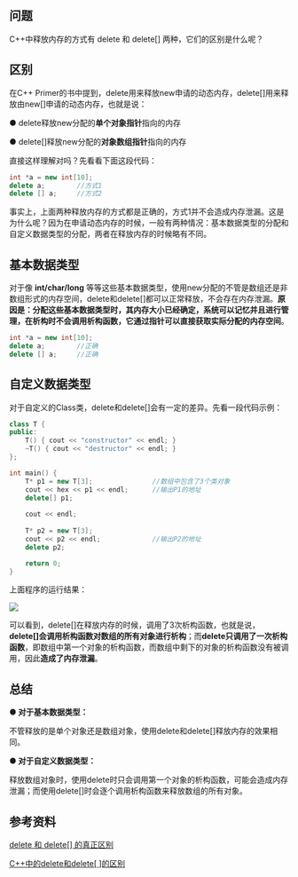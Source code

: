 ## 问题

C++中释放内存的方式有 delete 和 delete[] 两种，它们的区别是什么呢？

## 区别

在C++ Primer的书中提到，delete用来释放new申请的动态内存，delete[]用来释放由new[]申请的动态内存，也就是说：

● delete释放new分配的**单个对象指针**指向的内存

● delete[]释放new分配的**对象数组指针**指向的内存

直接这样理解对吗？先看看下面这段代码：

```C++
int *a = new int[10];
delete a;        //方式1
delete [] a;     //方式2
```

事实上，上面两种释放内存的方式都是正确的，方式1并不会造成内存泄漏。这是为什么呢？因为在申请动态内存的时候，一般有两种情况：基本数据类型的分配和自定义数据类型的分配，两者在释放内存的时候略有不同。

## 基本数据类型

对于像 **int/char/long** 等等这些基本数据类型，使用new分配的不管是数组还是非数组形式的内存空间，delete和delete[]都可以正常释放，不会存在内存泄漏。**原因是：分配这些基本数据类型时，其内存大小已经确定，系统可以记忆并且进行管理，在析构时不会调用析构函数，它通过指针可以直接获取实际分配的内存空间**。

```c++
int *a = new int[10];
delete a;        //正确
delete [] a;     //正确
```

## 自定义数据类型

对于自定义的Class类，delete和delete[]会有一定的差异。先看一段代码示例：

```c++
class T {
public:
	T() { cout << "constructor" << endl; }
	~T() { cout << "destructor" << endl; }
};

int main() {
	T* p1 = new T[3];				//数组中包含了3个类对象
	cout << hex << p1 << endl;      //输出P1的地址
	delete[] p1;
    
	cout << endl;
    
	T* p2 = new T[3];
	cout << p2 << endl;             //输出P2的地址
	delete p2;

	return 0;
}
```

上面程序的运行结果：

![](https://i.loli.net/2020/05/22/mIwzKtRjFVMYTJX.png)

可以看到，delete[]在释放内存的时候，调用了3次析构函数，也就是说，**delete[]会调用析构函数对数组的所有对象进行析构**；而**delete只调用了一次析构函数**，即数组中第一个对象的析构函数，而数组中剩下的对象的析构函数没有被调用，因此**造成了内存泄漏**。

## 总结

**● 对于基本数据类型：**

不管释放的是单个对象还是数组对象，使用delete和delete[]释放内存的效果相同。

**● 对于自定义数据类型：**

释放数组对象时，使用delete时只会调用第一个对象的析构函数，可能会造成内存泄漏；而使用delete[]时会逐个调用析构函数来释放数组的所有对象。

## 参考资料

[delete 和 delete[] 的真正区别](https://www.cnblogs.com/wangjian8888/p/7905176.html)

[C++中的delete和delete[ ]的区别](https://blog.csdn.net/u012936940/article/details/80919880)

